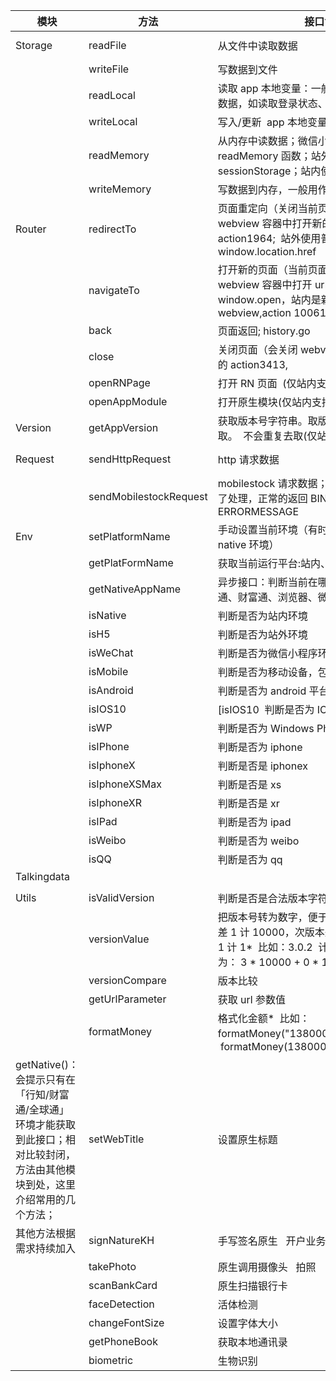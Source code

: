 | 模块                                                                                                                               | 方法                   | 接口含义                                                                                                                                                    | 使用示例                                                                                                                                                                                                                                                                                                                                                                                      |
| ---------------------------------------------------------------------------------------------------------------------------------- | ---------------------- | ----------------------------------------------------------------------------------------------------------------------------------------------------------- | --------------------------------------------------------------------------------------------------------------------------------------------------------------------------------------------------------------------------------------------------------------------------------------------------------------------------------------------------------------------------------------------- |
| Storage                                                                                                                            | readFile               | 从文件中读取数据                                                                                                                                            | Adapter\.Storage\.readFile\('test\.txt'\)\.then\(\(res\) =>\(this\.readfileValue ='x=' \+ JSON\.stringify\(res\.x\) \+ '; y=' \+ JSON\.stringify\(res\.y\)\)\)\.catch\(\(err\) => \(this\.readfileValue = JSON\.stringify\(err\)\)\)                                                                                                                                                          |
|                                                                                                                                    | writeFile              | 写数据到文件                                                                                                                                                | Adapter\.Storage\.writeFile\('test\.txt', \{x: 1,y: '放   假   了&  开   心',\}\)\.then\(\(res\) => \{this\.writefileValue = JSON\.stringify\(res\)\}\)                                                                                                                                                                                                                                       |
|                                                                                                                                    | readLocal              | 读取 app 本地变量：一般用来各业务之间传递数据，如读取登录状态、交易账户等                                                                                   | Adapter\.Storage\.readLocal\('tfrom', \(ret\) => \{this\.readLocalValue = JSON\.stringify\(ret\.data\)\}\)                                                                                                                                                                                                                                                                                    |
|                                                                                                                                    | writeLocal             | 写入/更新  app 本地变量                                                                                                                                     | Adapter\.Storage\.writeLocal\('colorstyle', true, function\(res\) \{self\.writeLocalValue = JSON\.stringify\(res\)\}\)                                                                                                                                                                                                                                                                        |
|                                                                                                                                    | readMemory             | 从内存中读数据；微信小程序里不支持 readMemory 函数；站外 h5 存储 sessionStorage；站内使用 reqreadmap                                                        | Adapter\.Storage\.readMemory\('test', \(ret\) => \{this\.readMemoryValue = JSON\.stringify\(ret\.data\)\}\)                                                                                                                                                                                                                                                                                   |
|                                                                                                                                    | writeMemory            | 写数据到内存，一般用作数据临时缓存                                                                                                                          | Adapter\.Storage\.writeMemory\('test', '测   试  &  中   文', \(res\) =>\{this\.writeMemoryValue = JSON\.stringify\(res\)\}\)                                                                                                                                                                                                                                                                 |
| Router                                                                                                                             | redirectTo             | 页面重定向（关闭当前页面，在当前的 webview 容器中打开新的 url）站内使用 action1964;  站外使用普通 href 设定 window\.location\.href                          | Adapter\.Router\.redireactTo\("/test/test\.html"\)                                                                                                                                                                                                                                                                                                                                            |
|                                                                                                                                    | navigateTo             | 打开新的页面（当前页面不变，在新的 webview 容器中打开 url），站外是新窗口打开 window\.open，站内是新开 webview,action 10061                                 | Adapter\.Router\.navigateTo\("/test/test\.html"\)                                                                                                                                                                                                                                                                                                                                             |
|                                                                                                                                    | back                   | 页面返回; history\.go                                                                                                                                       | Adapter\.Router\.back\(1\)                                                                                                                                                                                                                                                                                                                                                                    |
|                                                                                                                                    | close                  | 关闭页面（会关闭 webview 容器）;站内是调用的 action3413,                                                                                                    | Adapter\.Router\.close\(\)                                                                                                                                                                                                                                                                                                                                                                    |
|                                                                                                                                    | openRNPage             | 打开 RN 页面  \(仅站内支持\)                                                                                                                                | Adapter\.Router\.openRNPage\(\{bundle: 'zlgstockbottom',module: 'stockbottom',params: \{market: 'us_stock',stockCode: 'BABA',marketCode: '24384',\},\}\)                                                                                                                                                                                                                                      |
|                                                                                                                                    | openAppModule          | 打开原生模块\(仅站内支持\)                                                                                                                                  | Adapter\.Router\.openAppModule\(\{ action: 83008 \}\)                                                                                                                                                                                                                                                                                                                                         |
| Version                                                                                                                            | getAppVersion          | 获取版本号字符串。取版本号统一用这个函数来取。  不会重复去取\(仅站内支持\)                                                                                  | this\.appVersion = await Adapter\.Version\.getAppVersion\(\)                                                                                                                                                                                                                                                                                                                                  |
| Request                                                                                                                            | sendHttpRequest        | http 请求数据                                                                                                                                               | Adapter\.Request\.sendHttpRequest\(\{url: 'http://gb\.zhangle\.com:8443/info/qqt/us_stock/stock_price',method: 'post',headers: \{'Content\-Type': 'application/x\-www\-form\-urlencoded',\},params: \{code: 'BABA',marketCode: '24384',\},\}\)\.then\(\(res\) => \{this\.httpResponse = JSON\.stringify\(res\.data\)\}\)\.catch\(\(err\) => \{this\.httpResponse = JSON\.stringify\(err\)\}\) |
|                                                                                                                                    | sendMobilestockRequest | mobilestock 请求数据；对 reqxml 错误码进行了处理，正常的返回 BINDATA,失败的返回 ERRORMESSAGE                                                                | try \{let data = await Adapter\.Request\.sendMobilestockRequest\(27006,'/financing/channel/v3/current_finance',\{\}\)this\.mobilestockResponse = JSON\.stringify\(data\)\} catch \(e\) \{this\.mobilestockResponse = '请求失败：' \+ JSON\.stringify\(e\)\}                                                                                                                                   |
| Env                                                                                                                                | setPlatformName        | 手动设置当前环境（有时候想在 pc 上模拟 native 环境）                                                                                                        |                                                                                                                                                                                                                                                                                                                                                                                               |
|                                                                                                                                    | getPlatFormName        | 获取当前运行平台:站内、站外、小程序                                                                                                                         | this\.platFrom = Adapter\.Env\.getPlatFormName\(\)                                                                                                                                                                                                                                                                                                                                            |
|                                                                                                                                    | getNativeAppName       | 异步接口：判断当前在哪个 app：行知、全球通、财富通、浏览器、微信                                                                                            | Adapter\.Env\.getNativeAppName\(\)\.then\(\(res\) => \(this\.nativeName = res\)\)                                                                                                                                                                                                                                                                                                             |
|                                                                                                                                    | isNative               | 判断是否为站内环境                                                                                                                                          |                                                                                                                                                                                                                                                                                                                                                                                               |
|                                                                                                                                    | isH5                   | 判断是否为站外环境                                                                                                                                          |                                                                                                                                                                                                                                                                                                                                                                                               |
|                                                                                                                                    | isWeChat               | 判断是否为微信小程序环境                                                                                                                                    |                                                                                                                                                                                                                                                                                                                                                                                               |
|                                                                                                                                    | isMobile               | 判断是否为移动设备，包括手机、pad                                                                                                                           |                                                                                                                                                                                                                                                                                                                                                                                               |
|                                                                                                                                    | isAndroid              | 判断是否为 android 平台                                                                                                                                     |                                                                                                                                                                                                                                                                                                                                                                                               |
|                                                                                                                                    | isIOS10                | \[isIOS10  判断是否为 IOS 10\]                                                                                                                              |                                                                                                                                                                                                                                                                                                                                                                                               |
|                                                                                                                                    | isWP                   | 判断是否为 Windows Phone 平台                                                                                                                               |                                                                                                                                                                                                                                                                                                                                                                                               |
|                                                                                                                                    | isIPhone               | 判断是否为 iphone                                                                                                                                           |                                                                                                                                                                                                                                                                                                                                                                                               |
|                                                                                                                                    | isIphoneX              | 判断是否是 iphonex                                                                                                                                          |                                                                                                                                                                                                                                                                                                                                                                                               |
|                                                                                                                                    | isIphoneXSMax          | 判断是否是 xs                                                                                                                                               |                                                                                                                                                                                                                                                                                                                                                                                               |
|                                                                                                                                    | isIphoneXR             | 判断是否是 xr                                                                                                                                               |                                                                                                                                                                                                                                                                                                                                                                                               |
|                                                                                                                                    | isIPad                 | 判断是否为 ipad                                                                                                                                             |                                                                                                                                                                                                                                                                                                                                                                                               |
|                                                                                                                                    | isWeibo                | 判断是否为 weibo                                                                                                                                            |                                                                                                                                                                                                                                                                                                                                                                                               |
|                                                                                                                                    | isQQ                   | 判断是否为 qq                                                                                                                                               |                                                                                                                                                                                                                                                                                                                                                                                               |
| Talkingdata                                                                                                                        |                        |                                                                                                                                                             |                                                                                                                                                                                                                                                                                                                                                                                               |
|                                                                                                                                    |                        |                                                                                                                                                             |                                                                                                                                                                                                                                                                                                                                                                                               |
| Utils                                                                                                                              | isValidVersion         | 判断是否是合法版本字符串                                                                                                                                    |                                                                                                                                                                                                                                                                                                                                                                                               |
|                                                                                                                                    | versionValue           | 把版本号转为数字，便于比较;计算方法：主版本差 1 计 10000，次版本差 1 计 100，小版本差 1 计 1\*  比如：3\.0\.2  计算为： 3 \* 10000 \+ 0 \* 100 \+ 2 = 30002 |                                                                                                                                                                                                                                                                                                                                                                                               |
|                                                                                                                                    | versionCompare         | 版本比较                                                                                                                                                    |                                                                                                                                                                                                                                                                                                                                                                                               |
|                                                                                                                                    | getUrlParameter        | 获取 url 参数值                                                                                                                                             |                                                                                                                                                                                                                                                                                                                                                                                               |
|                                                                                                                                    | formatMoney            | 格式化金额\*  比如：formatMoney\("138000\.245"\)  或  formatMoney\(138000\.245\) = "138,000\.25"                                                            |                                                                                                                                                                                                                                                                                                                                                                                               |
| getNative\(\)： 会提示只有在「行知/财富通/全球通」环境才能获取到此接口；相对比较封闭，方法由其他模块到处，这里介绍常用的几个方法； | setWebTitle            | 设置原生标题                                                                                                                                                | Adapter\.getNative\(\)\.Bridge\.setWebTitle\('7\.0\.0','测试修改主标题','副标题'\)                                                                                                                                                                                                                                                                                                            |
| 其他方法根据需求持续加入                                                                                                           | signNatureKH           | 手写签名原生   开户业务使用                                                                                                                                 | Adapter\.getNative\(\)\.CFT\.signNatureKH\(\{url: '',val: 'globalsignature',idNo: '1234',showSignature: 1\}\)                                                                                                                                                                                                                                                                                 |
|                                                                                                                                    | takePhoto              | 原生调用摄像头   拍照                                                                                                                                       |                                                                                                                                                                                                                                                                                                                                                                                               |
|                                                                                                                                    | scanBankCard           | 原生扫描银行卡                                                                                                                                              |                                                                                                                                                                                                                                                                                                                                                                                               |
|                                                                                                                                    | faceDetection          | 活体检测                                                                                                                                                    |                                                                                                                                                                                                                                                                                                                                                                                               |
|                                                                                                                                    | changeFontSize         | 设置字体大小                                                                                                                                                |                                                                                                                                                                                                                                                                                                                                                                                               |
|                                                                                                                                    | getPhoneBook           | 获取本地通讯录                                                                                                                                              |                                                                                                                                                                                                                                                                                                                                                                                               |
|                                                                                                                                    | biometric              | 生物识别                                                                                                                                                    |                                                                                                                                                                                                                                                                                                                                                                                               |
